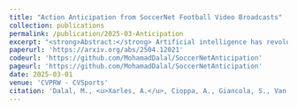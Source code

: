 ```yaml
---
title: "Action Anticipation from SoccerNet Football Video Broadcasts"
collection: publications
permalink: /publication/2025-03-Anticipation
excerpt: "<strong>Abstract:</strong> Artificial intelligence has revolutionized the way we analyze sports videos, whether to understand the actions of games in long untrimmed videos or to anticipate the player's motion in future frames. Despite these efforts, little attention has been given to anticipating game actions before they occur. In this work, we introduce the task of action anticipation for football broadcast videos, which consists in predicting future actions in unobserved future frames, within a five- or ten-second anticipation window. To benchmark this task, we release a new dataset, namely the SoccerNet Ball Action Anticipation (SN-BAA) dataset, based on SoccerNet Ball Action Spotting. Additionally, we propose a Football Action ANticipation TRAnsformer (FAANTRA), a baseline method that adapts FUTR, a state-of-the-art action anticipation model, to predict ball-related actions. To evaluate action anticipation, we introduce new metrics, including mAP@delta, which evaluates the temporal precision of predicted future actions, as well as mAP@infty, which evaluates their occurrence within the anticipation window. We also conduct extensive ablation studies to examine the impact of various task settings, input configurations, and model architectures. Experimental results highlight both the feasibility and challenges of action anticipation in football videos, providing valuable insights into the design of predictive models for sports analytics. By forecasting actions before they unfold, our work will enable applications in automated broadcasting, tactical analysis, and player decision-making. We will release our dataset, baseline, and benchmark publicly, to promote reproducibility and encourage further research."
paperurl: 'https://arxiv.org/abs/2504.12021'
codeurl: 'https://github.com/MohamadDalal/SoccerNetAnticipation'
pageurl: 'https://github.com/MohamadDalal/SoccerNetAnticipation'
date: 2025-03-01
venue: 'CVPRW - CVSports'
citation: 'Dalal, M., <u>Xarles, A.</u>, Cioppa, A., Giancola, S., Van Droogenbroeck, M., Ghanem, B., ... & Moeslund, T. B. (2025). Action Anticipation from SoccerNet Football Video Broadcasts. arXiv preprint arXiv:2504.12021.'
---
```

